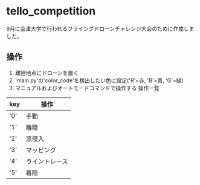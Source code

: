 # tello_competition

9月に会津大学で行われるフライングドローンチャレンジ大会のために作成しました。

## 操作
1. 離陸地点にドローンを置く
2. 'main.py'の'color_code'を検出したい色に設定('R'=赤, 'B'=青, 'G'=緑)
3. マニュアルおよびオートモードコマンドで操作する
操作一覧

|key| 操作 |
|---|---- |
| '0' | 手動 |
| '1' | 離陸 |
| '2' | 窓侵入 |
| '3' | マッピング |
| '4' | ライントレース |
| '5' | 着陸 |
